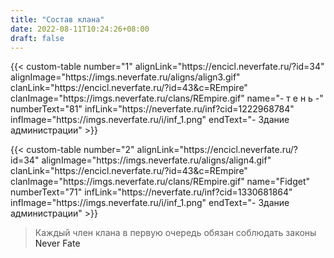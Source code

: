 ```yaml
---
title: "Состав клана"
date: 2022-08-11T10:24:26+08:00
draft: false
---
```


<style>
 a {
  text-decoration: none;
}
 a:hover {
    border:none;
 }
</style>

{{< custom-table number="1" alignLink="https://encicl.neverfate.ru/?id=34" alignImage="https://imgs.neverfate.ru/aligns/align3.gif" clanLink="https://encicl.neverfate.ru/?id=43&c=REmpire" clanImage="https://imgs.neverfate.ru/clans/REmpire.gif" name="- т е н ь -" numberText="81" infLink="https://neverfate.ru/inf?cid=1222968784" infImage="https://imgs.neverfate.ru/i/inf_1.png" endText="- Здание администрации" >}}

{{< custom-table number="2" alignLink="https://encicl.neverfate.ru/?id=34" alignImage="https://imgs.neverfate.ru/aligns/align4.gif" clanLink="https://encicl.neverfate.ru/?id=43&c=REmpire" clanImage="https://imgs.neverfate.ru/clans/REmpire.gif" name="Fidget" numberText="71" infLink="https://neverfate.ru/inf?cid=1330681864" infImage="https://imgs.neverfate.ru/i/inf_1.png" endText="- Здание администрации" >}}






> Каждый член клана в первую очередь обязан соблюдать законы [Never Fate](https://encicl.neverfate.ru/?id=1)
